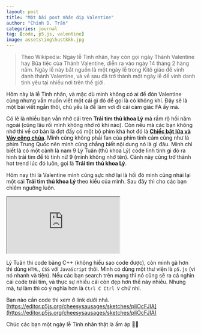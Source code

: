 ```yaml
---
layout: post
title: "Một bài post nhân dịp Valentine"
author: "Chính D. Trần"
categories: journal
tag: [code, p5.js, valentine]
image: assets\img\hustkkk.jpg
---
```

> Theo Wikipedia: Ngày lễ Tình nhân, hay còn gọi ngày Thánh Valentine hay Bữa tiệc của Thánh Valentine, diễn ra vào ngày 14 tháng 2 hàng năm. Ngày lễ này bắt nguồn là một ngày lễ trong Kitô giáo để vinh danh thánh Valentine, và về sau đã trở thành một ngày lễ để vinh danh tình yêu tại nhiều nơi trên thế giới.

Hôm này là lễ Tình nhân, và mặc dù mình không có ai để đón Valentine cùng nhưng vẫn muốn viết một cái gì đó để gọi là có không khí. Đây sẽ là một bài viết ngắn thôi, chủ yếu là để làm vơi đi cái cảm giác FA ấy mà.

Có lẽ là nhiều bạn vẫn nhớ cái tren **Trái tim thủ khoa Lý** mà rầm rộ hồi năm ngoái (cũng lâu rồi mình không nhớ rõ khi nào). Còn nếu mà các bạn không nhớ thì về cơ bản là đợt đấy có một bộ phim khá hot đó là **[Chiếc bật lửa và Váy công chúa](https://www.netflix.com/vn/title/81666107)**. Mình cũng không phải fan của phim tình cảm cũng như là phim Trung Quốc nên mình cũng chẳng biết nội dung nó là gì đâu. Mình chỉ biết là có một cảnh là nam 9 Lý Tuân (thủ khoa Lý) code linh tinh gì đó ra hình trái tim để tỏ tình nữ 9 (mình không nhớ tên). Cảnh này cũng trở thành hot trend lúc đó luôn, gọi là **Trái tim thủ khoa Lý**.

Hôm nay thì là Valentine mình cũng sực nhớ lại là hồi đó mình cũng nhái lại một cái **Trái tim thủ khoa Lý** theo kiểu của mình. Sau đây thì cho các bạn chiêm ngưỡng luôn.

<iframe src="https://editor.p5js.org/cheesysausages/full/pliOcFJIA"></iframe>

Lý Tuân thì code băng C++ (không hiểu sao code được), còn mình gà hơn thì dùng `HTML`, `CSS` với `JavaScript` thôi. Mình có dùng một thư viện là `p5.js` (vì nó nhanh và tiện). Nếu các bạn search trên mạng thì nó cũng sẽ ra cả nghìn cái code trái tim, và thực sự nhiều cái còn đẹp hơn thế này nhiều. Nhưng mà, tự làm thì có ý nghĩa hơn là `Ctrl C Ctrl V` chứ nhỉ.

Bạn nào cần code thì xem ở link dưới nhá.  [https://editor.p5js.org/cheesysausages/sketches/pliOcFJIA](https://editor.p5js.org/cheesysausages/sketches/pliOcFJIA)

Chúc các bạn một ngày lễ Tình nhân thật là ấm áp 🥰🥰

